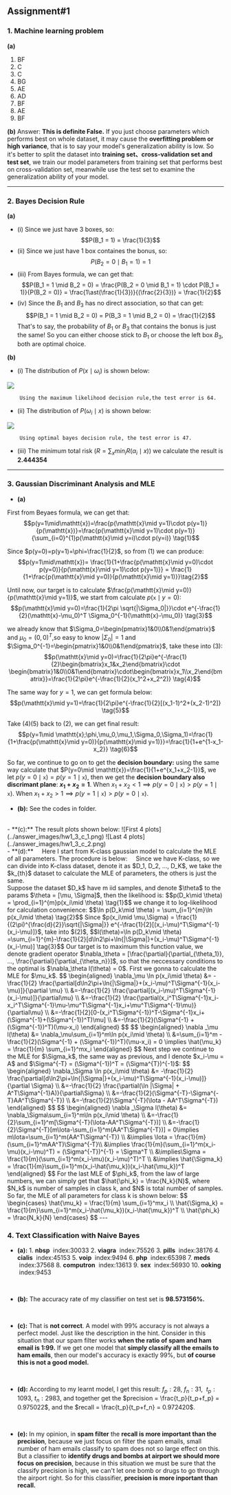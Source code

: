## Assignment#1

### 1. Machine learning problem
**(a)**
1) BF
2) C
3) C
4) BG
5) AE
6) AD
7) BF
8) AE
9) BF

**(b)**
Answer: **This is definite False.** If you just choose parameters which performs best on whole dataset, it may cause the **overfitting problem or high variance**, that is to say your model's generalization ability is low. So it's better to split the dataset into **training set、cross-validation set and test set**, we train our model parameters from training set that performs best on cross-validation set, meanwhile use the test set to examine the generalization ability of your model.

---

### 2. Bayes Decision Rule
**(a)**
- (i) Since we just have 3 boxes, so: $$P(B_1 = 1) = \frac{1}{3}$$
- (ii) Since we just have 1 box containes the bonus, so: $$P(B_2 = 0 \mid B_1 = 1) = 1$$
- (iii) From Bayes formula, we can get that: $$P(B_1 = 1 \mid B_2 = 0) = \frac{P(B_2 = 0 \mid B_1 = 1) \cdot P(B_1 = 1)}{P(B_2 = 0)} = \frac{1\ast(\frac{1}{3})}{(\frac{2}{3})} = \frac{1}{2}$$
- (iv) Since the $B_1$ and $B_3$ has no direct association, so that can get:$$P(B_1 = 1 \mid B_2 = 0) = P(B_3 = 1 \mid B_2 = 0) = \frac{1}{2}$$
That's to say, the probability of $B_1$ or $B_3$ that contains the bonus is just the same! So you can either choose stick to $B_1$ or choose the left box $B_3$, both are optimal choice.

**(b)**
- (i) The distribution of $P(x \mid \omega_i)$ is shown below:

![](https://github.com/MySuperSoul/DM/blob/master/assignment/answer_images/hw1_2_b_i.png?raw=true)

        Using the maximum likelihood decision rule,the test error is 64.

- (ii) The distribution of $P(\omega_i \mid x)$ is shown below:

![](../answer_images/hw1_2_b_ii.png)

        Using optimal bayes decision rule, the test error is 47.

- (iii) The minimum total risk $(R = \sum_xmin_iR(\alpha_i \mid x))$ we calculate the result is **2.444354**

---

### 3. Gaussian Discriminant Analysis and MLE
- **(a)**

First from Beyaes formula, we can get that:
$$p(y=1\mid\mathtt{x})=\frac{p(\mathtt{x}\mid y=1)\cdot p(y=1)}{p(\mathtt{x})}=\frac{p(\mathtt{x}\mid y=1)\cdot p(y=1)}{\sum_{i=0}^{1}p(\mathtt{x}\mid y=i)\cdot p(y=i)} \tag{1}$$

Since $p(y=0)=p(y=1)=\phi=\frac{1}{2}$, so from $(1)$ we can produce:
$$p(y=1\mid\mathtt{x})= \frac{1}{1+\frac{p(\mathtt{x}\mid y=0)\cdot p(y=0)}{p(\mathtt{x}\mid y=1)\cdot p(y=1)}} = \frac{1}{1+\frac{p(\mathtt{x}\mid y=0)}{p(\mathtt{x}\mid y=1)}}\tag{2}$$

Until now, our target is to calculate $\frac{p(\mathtt{x}\mid y=0)}{p(\mathtt{x}\mid y=1)}$, we start from calculate $p(\mathtt{x}\mid y=0)$:
$$p(\mathtt{x}\mid y=0)=\frac{1}{2\pi \sqrt{|\Sigma_0|}}\cdot e^{-\frac{1}{2}(\mathtt{x}-\mu_0)^T \Sigma_0^{-1}(\mathtt{x}-\mu_0)} \tag{3}$$

we already know that $\Sigma_0=\begin{pmatrix}1&0\\0&1\end{pmatrix}$ and $\mu_0=(0, 0)^T$,so easy to know $|\Sigma_0|=1$ and $\Sigma_0^{-1}=\begin{pmatrix}1&0\\0&1\end{pmatrix}$, take these into $(3)$:
$$p(\mathtt{x}\mid y=0)=\frac{1}{2\pi}e^{-\frac{1}{2}\begin{bmatrix}x_1&x_2\end{bmatrix}\cdot \begin{bmatrix}1&0\\0&1\end{bmatrix}\cdot\begin{bmatrix}x_1\\x_2\end{bmatrix}}=\frac{1}{2\pi}e^{-\frac{1}{2}(x_1^2+x_2^2)} \tag{4}$$

The same way for $y=1$, we can get formula below:
$$p(\mathtt{x}\mid y=1)=\frac{1}{2\pi}e^{-\frac{1}{2}[(x_1-1)^2+(x_2-1)^2]} \tag{5}$$

Take $(4)(5)$ back to $(2)$, we can get final result:
$$p(y=1\mid \mathtt{x};\phi,\mu_0,\mu_1,\Sigma_0,\Sigma_1)=\frac{1}{1+\frac{p(\mathtt{x}\mid y=0)}{p(\mathtt{x}\mid y=1)}}=\frac{1}{1+e^{1-x_1-x_2}} \tag{6}$$

So far, we continue to go on to get the **decision boundary:** using the same way calculate that $P(y=0\mid \mathtt{x})=\frac{1}{1+e^{x_1+x_2-1}}$, we let $p(y=0\mid \mathtt{x})=p(y=1\mid \mathtt{x})$, then we get the **decision boundary also discrimant plane**: **$x_1+x_2=1$**. When $x_1+x_2<1\implies p(y=0\mid \mathtt{x})>p(y=1\mid \mathtt{x}).$ When $x_1+x_2>1\implies p(y=1\mid \mathtt{x})>p(y=0\mid \mathtt{x}).$

- **(b):** See the codes in folder.
<br>
- **(c):** The result plots shown below:
![First 4 plots](../answer_images/hw1_3_c_1.png)
![Last 4 plots](../answer_images/hw1_3_c_2.png)
<br>
- **(d):**
&nbsp;&nbsp;&nbsp;&nbsp;Here I start from K-class gaussian model to calculate the MLE of all parameters. The procedure is below:
&nbsp;&nbsp;&nbsp;&nbsp;Since we have K-class, so we can divide into K-class dataset, denote it as $D_1, D_2, ..., D_K$, we take the $k_{th}$ dataset to calculate the MLE of parameters, the others is just the same.
<br>
Suppose the dataset $D_k$ have m iid samples, and denote $\theta$ to the params $\theta = [\mu, \Sigma]$, then the likelihood is: 
$$p(D_k\mid \theta) = \prod_{i=1}^{m}p(x_i\mid \theta) \tag{1}$$
we change it to log-likelihood for calculation convenience:
$$\ln p(D_k\mid \theta) = \sum_{i=1}^{m}\ln p(x_i\mid \theta) \tag{2}$$
Since $p(x_i\mid \mu,\Sigma) = \frac{1}{(2\pi)^{\frac{d}{2}}\sqrt{|\Sigma|}} e^{-\frac{1}{2}[(x_i-\mu)^T\Sigma^{-1}(x_i-\mu)]}$, take into $(2)$,
$$l(\theta)=\ln p(D_k\mid \theta) =\sum_{i=1}^{m}-\frac{1}{2}[d\ln2\pi+\ln{|\Sigma|}+(x_i-\mu)^T\Sigma^{-1}(x_i-\mu)] \tag{3}$$
Our target is to maximum this function value, we denote gradient operator $\nabla_\theta = [\frac{\partial}{\partial_{\theta_1}}, ..., \frac{\partial}{\partial_{\theta_n}}]$, so that the neccessary conditions to the optimal is $\nabla_\theta l(\theta) = 0$. First we gonna to calculate the MLE for $\mu_k$.
$$
\begin{aligned}
\nabla_\mu \ln p(x_i\mid \theta) &= -\frac{1}{2} \frac{\partial[d\ln2\pi+\ln{|\Sigma|}+(x_i-\mu)^T\Sigma^{-1}(x_i-\mu)]}{\partial \mu} \\
&=-\frac{1}{2} \frac{\partial[(x_i-\mu)^T\Sigma^{-1}(x_i-\mu)]}{\partial\mu} \\
&=-\frac{1}{2} \frac{\partial(x_i^T\Sigma^{-1}x_i-x_i^T\Sigma^{-1}\mu-\mu^T\Sigma^{-1}x_i+\mu^T\Sigma^{-1}\mu)}{\partial\mu} \\
&=-\frac{1}{2}[0-(x_i^T\Sigma^{-1})^T-\Sigma^{-1}x_i+(\Sigma^{-1}+(\Sigma^{-1})^T)\mu] \\
&=-\frac{1}{2}(\Sigma^{-1} + (\Sigma^{-1})^T)(\mu-x_i)
\end{aligned}
$$ 
$$
\begin{aligned}
\nabla _\mu l(\theta) &= \nabla_\mu\sum_{i=1}^m\ln p(x_i\mid \theta) \\
&=\sum_{i=1}^m -\frac{1}{2}(\Sigma^{-1} + (\Sigma^{-1})^T)(\mu-x_i) = 0 \implies \hat{\mu_k} = \frac{1}{m} \sum_{i=1}^mx_i
\end{aligned}
$$
Next step we continue to the MLE for $\Sigma_k$, the same way as previous, and I denote $x_i-\mu = A$ and $\Sigma^{-T} = (\Sigma^{-1})^T = (\Sigma^{T})^{-1}$:
$$
\begin{aligned}
\nabla_\Sigma \ln p(x_i\mid \theta) &= -\frac{1}{2} \frac{\partial[d\ln2\pi+\ln{|\Sigma|}+(x_i-\mu)^T\Sigma^{-1}(x_i-\mu)]}{\partial \Sigma} \\    
&=-\frac{1}{2} \frac{\partial(\ln |\Sigma| + A^T\Sigma^{-1}A)}{\partial\Sigma} \\
&=-\frac{1}{2}(\Sigma^{-T}-\Sigma^{-T}AA^T\Sigma^{-T}) \\
&=-\frac{1}{2}\Sigma^{-T}(\Iota - AA^T\Sigma^{-T})
\end{aligned}
$$
$$
\begin{aligned}
\nabla _\Sigma l(\theta) &= \nabla_\Sigma\sum_{i=1}^m\ln p(x_i\mid \theta) \\
&=-\frac{1}{2}\sum_{i=1}^m[\Sigma^{-T}(\Iota-AA^T\Sigma^{-T})] \\
&=-\frac{1}{2}\Sigma^{-T}[m\Iota-\sum_{i=1}^m(AA^T\Sigma^{-T})] = 0\implies m\Iota=\sum_{i=1}^m(AA^T\Sigma^{-T}) \\
&\implies \Iota = \frac{1}{m}(\sum_{i=1}^mAA^T)\Sigma^{-T}\\
&\implies \frac{1}{m}(\sum_{i=1}^m(x_i-\mu)(x_i-\mu)^T) = (\Sigma^{-T})^{-1} = \Sigma^T \\
&\implies\Sigma = \frac{1}{m}(\sum_{i=1}^m(x_i-\mu)(x_i-\mu)^T)^T \\
&\implies \hat{\Sigma_k} = \frac{1}{m}\sum_{i=1}^m(x_i-\hat{\mu_k})(x_i-\hat{\mu_k})^T
\end{aligned}
$$
For the last MLE of $\phi_k$, from the law of large numbers, we can simply get that $\hat{\phi_k} = \frac{N_k}{N}$, where $N_k$ is number of samples in class k, and $N$ is total number of samples.
<br>
So far, the MLE of all parameters for class k is shown below:
$$
\begin{cases}
\hat{\mu_k} = \frac{1}{m} \sum_{i=1}^mx_i \\
\hat{\Sigma_k} = \frac{1}{m}\sum_{i=1}^m(x_i-\hat{\mu_k})(x_i-\hat{\mu_k})^T \\
\hat{\phi_k} = \frac{N_k}{N}
\end{cases}
$$
---

### 4. Text Classification with Naive Bayes

- **(a):**
        1. **nbsp**  &nbsp;index:30033
        2. **viagra** &nbsp;index:75526
        3. **pills** &nbsp;index:38176
        4. **cialis** &nbsp;index:45153
        5. **voip** &nbsp;index:9494
        6. **php** &nbsp;index:65398
        7. **meds** &nbsp;index:37568
        8. **computron** &nbsp;index:13613
        9. **sex** &nbsp;index:56930
        10. **ooking** &nbsp;index:9453
<br>

- **(b):**
The accuracy rate of my classifier on test set is **98.573156%.**
<br>

- **(c):**
That is **not correct**. A model with 99% accuracy is not always a perfect model. Just like the description in the hint. Consider in this situation that our spam filter works **when the ratio of spam and ham email is 1:99.** If we get one model that **simply classify all the emails to ham emails**, then our model's accuracy is exactly 99%, but **of course this is not a good model.**
<br>

- **(d):**
According to my learnt model, I get this result: $f_p:28,$&nbsp;$f_n: 31,$&nbsp; $t_p: 1093,$&nbsp;$t_n: 2983,$ and together get the $precision = \frac{t_p}{t_p+f_p} = 0.975022$, and the $recall = \frac{t_p}{t_p+f_n} = 0.972420$.
<br>

- **(e):**
In my opinion, in **spam filter** the **recall is more important than the precision**, because we just focus on filter the spam emails, small number of ham emails classify to spam does not so large effect on this. But a classifier to **identify drugs and bombs at airport we should more focus on precision**, because in this situation we must be sure that the classify precision is high, we can't let one bomb or drugs to go through the airport right. So for this classifier, **precision is more inportant than recall.**